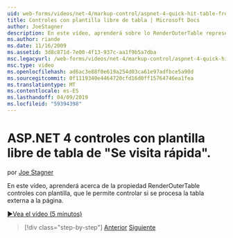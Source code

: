 ```yaml
---
uid: web-forms/videos/net-4/markup-control/aspnet-4-quick-hit-table-free-templated-controls
title: Controles con plantilla libre de tabla | Microsoft Docs
author: JoeStagner
description: En este vídeo, aprenderá sobre lo RenderOuterTable representar propiedad para los controles con plantilla, que le permite controlar si es o no la tabla externa...
ms.author: riande
ms.date: 11/16/2009
ms.assetid: 3d8c871d-7e00-4f13-937c-aa1f9b5a7dba
msc.legacyurl: /web-forms/videos/net-4/markup-control/aspnet-4-quick-hit-table-free-templated-controls
msc.type: video
ms.openlocfilehash: ad6ac3e88f0e619a254d03ca61e97adfbce5a90d
ms.sourcegitcommit: 0f1119340e4464720cfd16d0ff15764746ea1fea
ms.translationtype: MT
ms.contentlocale: es-ES
ms.lasthandoff: 04/09/2019
ms.locfileid: "59394398"
---
```

# <a name="aspnet-4-quick-hit--table-free-templated-controls"></a>ASP.NET 4 controles con plantilla libre de tabla de "Se visita rápida".

por [Joe Stagner](https://github.com/JoeStagner)

En este vídeo, aprenderá acerca de la propiedad RenderOuterTable controles con plantilla, que le permite controlar si se procesa la tabla externa a la página. 

[&#9654;Vea el vídeo (5 minutos)](https://channel9.msdn.com/Blogs/ASP-NET-Site-Videos/aspnet-4-quick-hit-table-free-templated-controls)

> [!div class="step-by-step"]
> [Anterior](aspnet-4-quick-hit-new-rendering-option-for-check-box-lists-and-radio-button-lists.md)
> [Siguiente](aspnet-4-quick-hit-tableless-menu-control.md)
